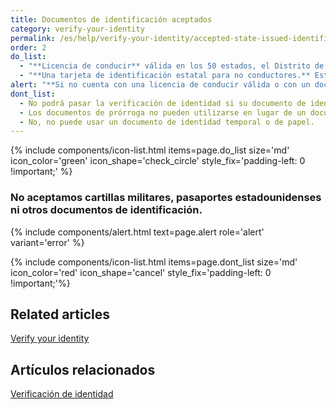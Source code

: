 ```yaml
---
title: Documentos de identificación aceptados
category: verify-your-identity
permalink: /es/help/verify-your-identity/accepted-state-issued-identification/
order: 2
do_list:
  - "**Licencia de conducir** válida en los 50 estados, el Distrito de Columbia (DC) y otros territorios de Estados Unidos (Guam, Islas Vírgenes de Estados Unidos, Samoa Americana, Islas Marianas y Puerto Rico)"
  - "**Una tarjeta de identificación estatal para no conductores.** Este es un documento de identidad emitido por el estado, el Distrito de Columbia (DC) o el territorio de EE. UU. que hace valer la identidad pero no otorga privilegios de conducción."
alert: "**Si no cuenta con una licencia de conducir válida o con un documento de identidad estatal, no puede utilizar Login.gov para verificar su identidad.** Por favor, comuníquese con el centro de ayuda de la entidad asociada para saber qué puede hacer como alternativa."
dont_list:
  - No podrá pasar la verificación de identidad si su documento de identidad está caducado.
  - Los documentos de prórroga no pueden utilizarse en lugar de un documento de identidad vigente y no caducado.
  - No, no puede usar un documento de identidad temporal o de papel.
---
```


{% include components/icon-list.html items=page.do_list size='md' icon_color='green' icon_shape='check_circle'  style_fix='padding-left: 0 !important;' %}

### No aceptamos cartillas militares, pasaportes estadounidenses ni otros documentos de identificación.

{% include components/alert.html text=page.alert role='alert' variant='error' %}

{% include components/icon-list.html items=page.dont_list size='md' icon_color='red' icon_shape='cancel' style_fix='padding-left: 0 !important;'%}

## Related articles 

[Verify your identity](/help/verify-your-identity/how-to-verify-your-identity/)

## Artículos relacionados

[Verificación de identidad](/es/help/verify-your-identity/overview/)
